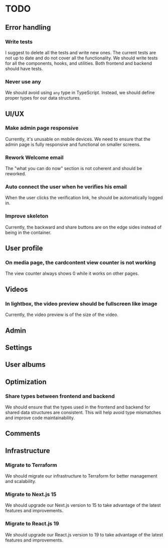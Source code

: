 # TODO

## Error handling

### Write tests

I suggest to delete all the tests and write new ones. The current tests are not up to date and do not cover all the functionality. We should write tests for all the components, hooks, and utilities. Both frontend and backend should have tests.

### Never use any

We should avoid using `any` type in TypeScript. Instead, we should define proper types for our data structures.

## UI/UX

### Make admin page responsive

Currently, it's unusable on mobile devices. We need to ensure that the admin page is fully responsive and functional on smaller screens.

### Rework Welcome email

The "what you can do now" section is not coherent and should be reworked.

### Auto connect the user when he verifies his email

When the user clicks the verification link, he should be automatically logged in.

### Improve skeleton

Currently, the backward and share buttons are on the edge sides instead of being in the container.

## User profile

### On media page, the cardcontent view counter is not working

The view counter always shows 0 while it works on other pages.

## Videos

### In lightbox, the video preview should be fullscreen like image

Currently, the video preview is of the size of the video.

## Admin

## Settings

## User albums

## Optimization

### Share types between frontend and backend

We should ensure that the types used in the frontend and backend for shared data structures are consistent. This will help avoid type mismatches and improve code maintainability.

## Comments

## Infrastructure

### Migrate to Terraform

We should migrate our infrastructure to Terraform for better management and scalability.

### Migrate to Next.js 15

We should upgrade our Next.js version to 15 to take advantage of the latest features and improvements.

### Migrate to React.js 19

We should upgrade our React.js version to 19 to take advantage of the latest features and improvements.
